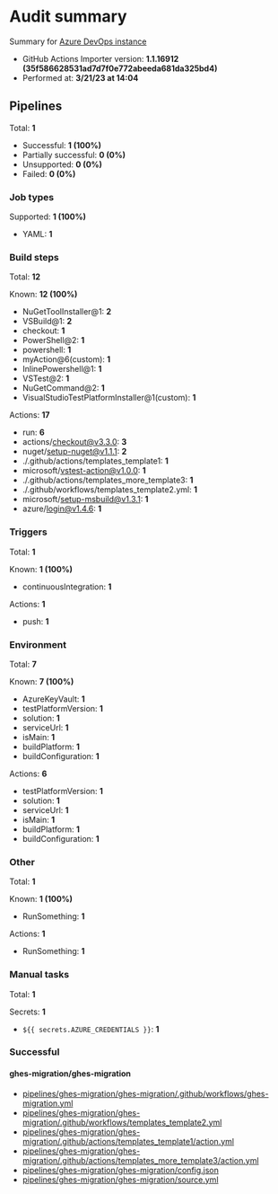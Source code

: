 # Audit summary

Summary for [Azure DevOps instance](https://dev.azure.com/ghes-demo/ghes-migration/_build)

- GitHub Actions Importer version: **1.1.16912 (35f586628531ad7d7f0e772abeeda681da325bd4)**
- Performed at: **3/21/23 at 14:04**

## Pipelines

Total: **1**

- Successful: **1 (100%)**
- Partially successful: **0 (0%)**
- Unsupported: **0 (0%)**
- Failed: **0 (0%)**

### Job types

Supported: **1 (100%)**

- YAML: **1**

### Build steps

Total: **12**

Known: **12 (100%)**

- NuGetToolInstaller@1: **2**
- VSBuild@1: **2**
- checkout: **1**
- PowerShell@2: **1**
- powershell: **1**
- myAction@6(custom): **1**
- InlinePowershell@1: **1**
- VSTest@2: **1**
- NuGetCommand@2: **1**
- VisualStudioTestPlatformInstaller@1(custom): **1**

Actions: **17**

- run: **6**
- actions/checkout@v3.3.0: **3**
- nuget/setup-nuget@v1.1.1: **2**
- ./.github/actions/templates_template1: **1**
- microsoft/vstest-action@v1.0.0: **1**
- ./.github/actions/templates_more_template3: **1**
- ./.github/workflows/templates_template2.yml: **1**
- microsoft/setup-msbuild@v1.3.1: **1**
- azure/login@v1.4.6: **1**

### Triggers

Total: **1**

Known: **1 (100%)**

- continuousIntegration: **1**

Actions: **1**

- push: **1**

### Environment

Total: **7**

Known: **7 (100%)**

- AzureKeyVault: **1**
- testPlatformVersion: **1**
- solution: **1**
- serviceUrl: **1**
- isMain: **1**
- buildPlatform: **1**
- buildConfiguration: **1**

Actions: **6**

- testPlatformVersion: **1**
- solution: **1**
- serviceUrl: **1**
- isMain: **1**
- buildPlatform: **1**
- buildConfiguration: **1**

### Other

Total: **1**

Known: **1 (100%)**

- RunSomething: **1**

Actions: **1**

- RunSomething: **1**

### Manual tasks

Total: **1**

Secrets: **1**

- `${{ secrets.AZURE_CREDENTIALS }}`: **1**

### Successful

#### ghes-migration/ghes-migration

- [pipelines/ghes-migration/ghes-migration/.github/workflows/ghes-migration.yml](pipelines/ghes-migration/ghes-migration/.github/workflows/ghes-migration.yml)
- [pipelines/ghes-migration/ghes-migration/.github/workflows/templates_template2.yml](pipelines/ghes-migration/ghes-migration/.github/workflows/templates_template2.yml)
- [pipelines/ghes-migration/ghes-migration/.github/actions/templates_template1/action.yml](pipelines/ghes-migration/ghes-migration/.github/actions/templates_template1/action.yml)
- [pipelines/ghes-migration/ghes-migration/.github/actions/templates_more_template3/action.yml](pipelines/ghes-migration/ghes-migration/.github/actions/templates_more_template3/action.yml)
- [pipelines/ghes-migration/ghes-migration/config.json](pipelines/ghes-migration/ghes-migration/config.json)
- [pipelines/ghes-migration/ghes-migration/source.yml](pipelines/ghes-migration/ghes-migration/source.yml)

